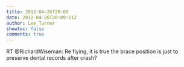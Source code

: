 ```yaml
---
title: 2012-04-26T20-09
date: 2012-04-26T20:09:11Z
author: Lee Turner
showtoc: false
comments: true
---
```


RT @RichardWiseman: Re flying, it is true the brace position is just to preserve dental records after crash?

